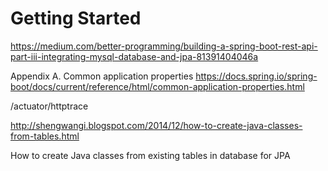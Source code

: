 # Getting Started


https://medium.com/better-programming/building-a-spring-boot-rest-api-part-iii-integrating-mysql-database-and-jpa-81391404046a

Appendix A. Common application properties
https://docs.spring.io/spring-boot/docs/current/reference/html/common-application-properties.html


 /actuator/httptrace
 
 
 http://shengwangi.blogspot.com/2014/12/how-to-create-java-classes-from-tables.html
 
 How to create Java classes from existing tables in database for JPA